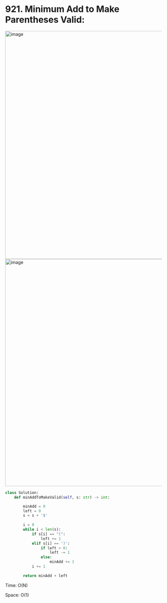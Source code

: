 # 921. Minimum Add to Make Parentheses Valid:

<img width="733" alt="image" src="https://user-images.githubusercontent.com/35987583/167803944-bfc4c0f7-da09-4f3f-aa56-53722b0bf92e.png">
<img width="730" alt="image" src="https://user-images.githubusercontent.com/35987583/167803988-77facc8e-ec0f-45da-86cd-6af5ed90597f.png">

```python
class Solution:
    def minAddToMakeValid(self, s: str) -> int:

        minAdd = 0
        left = 0
        s = s + '$'
        
        i = 0
        while i < len(s):
            if s[i] == "(":
                left += 1
            elif s[i] == ')':
                if left > 0:
                    left -= 1
                else:
                    minAdd += 1
            i += 1  
                    
        return minAdd + left
```

Time: O(N)

Space: O(1)
